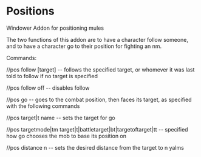 # Positions

Windower Addon for positioning mules

The two functions of this addon are to have a character follow someone, and to have a character go to their position for fighting an nm.

Commands:

//pos follow \[target\] -- follows the specified target, or whomever it was last told to follow if no target is specified

//pos follow off -- disables follow

//pos go -- goes to the combat position, then faces its target, as specified with the following commands

//pos target|t name -- sets the target for go

//pos targetmode|tm target|t|battletarget|bt|targetoftarget|tt -- specified how go chooses the mob to base its position on

//pos distance n -- sets the desired distance from the target to n yalms
